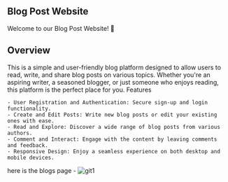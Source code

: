 ## Blog Post Website

Welcome to our Blog Post Website! 🎉
## Overview

This is a simple and user-friendly blog platform designed to allow users to read, write, and share blog posts on various topics. Whether you're an aspiring writer, a seasoned blogger, or just someone who enjoys reading, this platform is the perfect place for you.
Features

    - User Registration and Authentication: Secure sign-up and login functionality.
    - Create and Edit Posts: Write new blog posts or edit your existing ones with ease.
    - Read and Explore: Discover a wide range of blog posts from various authors.
    - Comment and Interact: Engage with the content by leaving comments and feedback.
    - Responsive Design: Enjoy a seamless experience on both desktop and mobile devices.

here is the blogs page - ![git1](https://github.com/user-attachments/assets/5f99de5a-5ecd-49a3-8976-6d7836867388)
